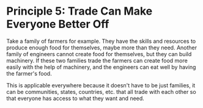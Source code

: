 # Principle 5: Trade Can Make Everyone Better Off

Take a family of farmers for example. They have the skills and resources to produce enough food for themselves, maybe more than they need. Another family of engineers cannot create food for themselves, but they can build machinery. If these two families trade the farmers can create food more easily with the help of machinery, and the engineers can eat well by having the farmer's food.

This is applicable everywhere because it doesn't have to be just families, it can be communities, states, countries, etc. that all trade with each other so that everyone has access to what they want and need.
